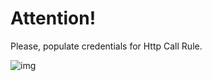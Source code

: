 # Attention!

Please, populate credentials for Http Call Rule.

![img]([https://myoctocat.com/assets/images/base-octocat.svg](https://github.com/glebowadim/test_repo/blob/master/img/http_call_rule.png?raw=true)https://github.com/glebowadim/test_repo/blob/master/img/http_call_rule.png?raw=true)
